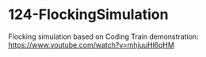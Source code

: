 # 124-FlockingSimulation
Flocking simulation based on Coding Train demonstration: https://www.youtube.com/watch?v=mhjuuHl6qHM
